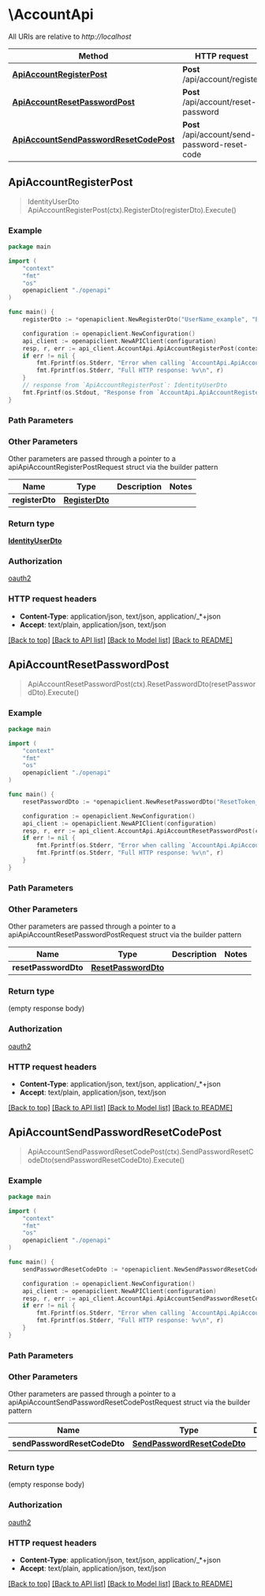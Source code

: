 # \AccountApi

All URIs are relative to *http://localhost*

Method | HTTP request | Description
------------- | ------------- | -------------
[**ApiAccountRegisterPost**](AccountApi.md#ApiAccountRegisterPost) | **Post** /api/account/register | 
[**ApiAccountResetPasswordPost**](AccountApi.md#ApiAccountResetPasswordPost) | **Post** /api/account/reset-password | 
[**ApiAccountSendPasswordResetCodePost**](AccountApi.md#ApiAccountSendPasswordResetCodePost) | **Post** /api/account/send-password-reset-code | 



## ApiAccountRegisterPost

> IdentityUserDto ApiAccountRegisterPost(ctx).RegisterDto(registerDto).Execute()



### Example

```go
package main

import (
    "context"
    "fmt"
    "os"
    openapiclient "./openapi"
)

func main() {
    registerDto := *openapiclient.NewRegisterDto("UserName_example", "EmailAddress_example", "Password_example", "AppName_example") // RegisterDto |  (optional)

    configuration := openapiclient.NewConfiguration()
    api_client := openapiclient.NewAPIClient(configuration)
    resp, r, err := api_client.AccountApi.ApiAccountRegisterPost(context.Background()).RegisterDto(registerDto).Execute()
    if err != nil {
        fmt.Fprintf(os.Stderr, "Error when calling `AccountApi.ApiAccountRegisterPost``: %v\n", err)
        fmt.Fprintf(os.Stderr, "Full HTTP response: %v\n", r)
    }
    // response from `ApiAccountRegisterPost`: IdentityUserDto
    fmt.Fprintf(os.Stdout, "Response from `AccountApi.ApiAccountRegisterPost`: %v\n", resp)
}
```

### Path Parameters



### Other Parameters

Other parameters are passed through a pointer to a apiApiAccountRegisterPostRequest struct via the builder pattern


Name | Type | Description  | Notes
------------- | ------------- | ------------- | -------------
 **registerDto** | [**RegisterDto**](RegisterDto.md) |  | 

### Return type

[**IdentityUserDto**](IdentityUserDto.md)

### Authorization

[oauth2](../README.md#oauth2)

### HTTP request headers

- **Content-Type**: application/json, text/json, application/_*+json
- **Accept**: text/plain, application/json, text/json

[[Back to top]](#) [[Back to API list]](../README.md#documentation-for-api-endpoints)
[[Back to Model list]](../README.md#documentation-for-models)
[[Back to README]](../README.md)


## ApiAccountResetPasswordPost

> ApiAccountResetPasswordPost(ctx).ResetPasswordDto(resetPasswordDto).Execute()



### Example

```go
package main

import (
    "context"
    "fmt"
    "os"
    openapiclient "./openapi"
)

func main() {
    resetPasswordDto := *openapiclient.NewResetPasswordDto("ResetToken_example", "Password_example") // ResetPasswordDto |  (optional)

    configuration := openapiclient.NewConfiguration()
    api_client := openapiclient.NewAPIClient(configuration)
    resp, r, err := api_client.AccountApi.ApiAccountResetPasswordPost(context.Background()).ResetPasswordDto(resetPasswordDto).Execute()
    if err != nil {
        fmt.Fprintf(os.Stderr, "Error when calling `AccountApi.ApiAccountResetPasswordPost``: %v\n", err)
        fmt.Fprintf(os.Stderr, "Full HTTP response: %v\n", r)
    }
}
```

### Path Parameters



### Other Parameters

Other parameters are passed through a pointer to a apiApiAccountResetPasswordPostRequest struct via the builder pattern


Name | Type | Description  | Notes
------------- | ------------- | ------------- | -------------
 **resetPasswordDto** | [**ResetPasswordDto**](ResetPasswordDto.md) |  | 

### Return type

 (empty response body)

### Authorization

[oauth2](../README.md#oauth2)

### HTTP request headers

- **Content-Type**: application/json, text/json, application/_*+json
- **Accept**: text/plain, application/json, text/json

[[Back to top]](#) [[Back to API list]](../README.md#documentation-for-api-endpoints)
[[Back to Model list]](../README.md#documentation-for-models)
[[Back to README]](../README.md)


## ApiAccountSendPasswordResetCodePost

> ApiAccountSendPasswordResetCodePost(ctx).SendPasswordResetCodeDto(sendPasswordResetCodeDto).Execute()



### Example

```go
package main

import (
    "context"
    "fmt"
    "os"
    openapiclient "./openapi"
)

func main() {
    sendPasswordResetCodeDto := *openapiclient.NewSendPasswordResetCodeDto("Email_example", "AppName_example") // SendPasswordResetCodeDto |  (optional)

    configuration := openapiclient.NewConfiguration()
    api_client := openapiclient.NewAPIClient(configuration)
    resp, r, err := api_client.AccountApi.ApiAccountSendPasswordResetCodePost(context.Background()).SendPasswordResetCodeDto(sendPasswordResetCodeDto).Execute()
    if err != nil {
        fmt.Fprintf(os.Stderr, "Error when calling `AccountApi.ApiAccountSendPasswordResetCodePost``: %v\n", err)
        fmt.Fprintf(os.Stderr, "Full HTTP response: %v\n", r)
    }
}
```

### Path Parameters



### Other Parameters

Other parameters are passed through a pointer to a apiApiAccountSendPasswordResetCodePostRequest struct via the builder pattern


Name | Type | Description  | Notes
------------- | ------------- | ------------- | -------------
 **sendPasswordResetCodeDto** | [**SendPasswordResetCodeDto**](SendPasswordResetCodeDto.md) |  | 

### Return type

 (empty response body)

### Authorization

[oauth2](../README.md#oauth2)

### HTTP request headers

- **Content-Type**: application/json, text/json, application/_*+json
- **Accept**: text/plain, application/json, text/json

[[Back to top]](#) [[Back to API list]](../README.md#documentation-for-api-endpoints)
[[Back to Model list]](../README.md#documentation-for-models)
[[Back to README]](../README.md)

